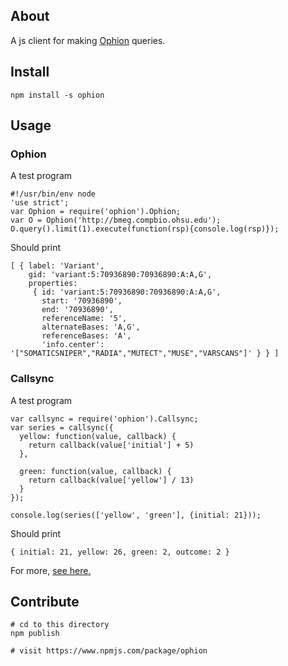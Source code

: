 ## About

A js client for making [Ophion](https://github.com/bmeg/ophion) queries.


## Install

```
npm install -s ophion
```


## Usage

### Ophion


A test program

```
#!/usr/bin/env node
'use strict';
var Ophion = require('ophion').Ophion;
var O = Ophion('http://bmeg.compbio.ohsu.edu');
O.query().limit(1).execute(function(rsp){console.log(rsp)});
```

Should print

```
[ { label: 'Variant',
    gid: 'variant:5:70936890:70936890:A:A,G',
    properties:
     { id: 'variant:5:70936890:70936890:A:A,G',
       start: '70936890',
       end: '70936890',
       referenceName: '5',
       alternateBases: 'A,G',
       referenceBases: 'A',
       'info.center': '["SOMATICSNIPER","RADIA","MUTECT","MUSE","VARSCANS"]' } } ]
```       



### Callsync

A test program

```
var callsync = require('ophion').Callsync;
var series = callsync({
  yellow: function(value, callback) {
    return callback(value['initial'] + 5)
  },

  green: function(value, callback) {
    return callback(value['yellow'] / 13)
  }
});

console.log(series(['yellow', 'green'], {initial: 21}));
```

Should print

```
{ initial: 21, yellow: 26, green: 2, outcome: 2 }
```



For more, [see here.](https://github.com/bmeg/ophion/blob/master/client/python/README.md)




## Contribute

```
# cd to this directory
npm publish

# visit https://www.npmjs.com/package/ophion
```
